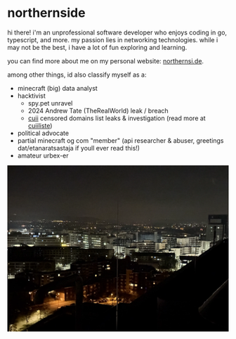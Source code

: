 # northernside

hi there! i'm an unprofessional software developer who enjoys coding in go, typescript, and more. my passion lies in networking technologies. while i may not be the best, i have a lot of fun exploring and learning.

you can find more about me on my personal website: [northernsi.de](https://northernsi.de).

among other things, id also classify myself as a:
- minecraft (big) data analyst
- hacktivist
    - spy.pet unravel
    - 2024 Andrew Tate (TheRealWorld) leak / breach
    - [cuii](https://de-m-wikipedia-org.translate.goog/wiki/Clearingstelle_Urheberrecht_im_Internet?_x_tr_sl=de&_x_tr_tl=en&_x_tr_hl=de&_x_tr_pto=wapp) censored domains list leaks & investigation (read more at [cuiiliste](https://cuiiliste.de/))
- political advocate
- partial minecraft og com "member" (api researcher & abuser, greetings dat/etanaratsastaja if youll ever read this!)
- amateur urbex-er

![](IMG_0584.webp)

